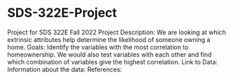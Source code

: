 # SDS-322E-Project
Project for SDS 322E Fall 2022
Project Description: We are looking at which extrinsic attributes help determine the likelihood of someone owning a home. 
Goals: Identify the variables with the most correlation to homeownership. We would also test variables with each other and find which combination of variables give the highest correlation.
Link to Data:
Information about the data:
References:
